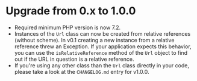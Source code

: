 # Upgrade from 0.x to 1.0.0

- Required minimum PHP version is now 7.2.
- Instances of the `Url` class can now be created from relative
  references (without scheme). In v0.1 creating a new instance
  from a relative reference threw an Exception. If your 
  application expects this behavior, you can use the 
  `isRelativeReference` method of the `Url` object to find out
  if the URL in question is a relative reference.
- If you're using any other class than the `Url` class directly in
  your code, please take a look at the `CHANGELOG.md` entry for
  v1.0.0. 
